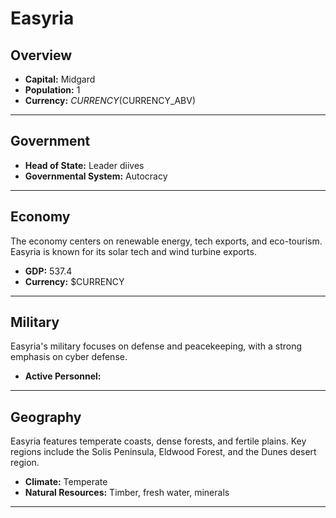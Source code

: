 # Easyria

## Overview

- **Capital:** Midgard
- **Population:** 1
- **Currency:** $CURRENCY ($CURRENCY_ABV)

---

## Government

- **Head of State:** Leader diives
- **Governmental System:** Autocracy

---

## Economy
The economy centers on renewable energy, tech exports, and eco-tourism. Easyria is known for its solar tech and wind turbine exports.

- **GDP:** 537.4
- **Currency:** $CURRENCY

---

## Military
Easyria's military focuses on defense and peacekeeping, with a strong emphasis on cyber defense.

- **Active Personnel:** 

---

## Geography
Easyria features temperate coasts, dense forests, and fertile plains. Key regions include the Solis Peninsula, Eldwood Forest, and the Dunes desert region.

- **Climate:** Temperate
- **Natural Resources:** Timber, fresh water, minerals

---